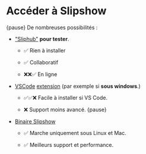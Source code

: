 # Accéder à Slipshow

{pause}
De nombreuses possibilités :

- ["Sliphub"](https://sliphub.choum.net) **pour tester**.

  - ✅ Rien à installer

  - ✅ Collaboratif

  - ❌❌✅ En ligne

- [VSCode](https://open-vsx.org/extension/Slipshow/slipshow) [extension](https://marketplace.visualstudio.com/items?itemName=Slipshow.slipshow) (par exemple si **sous windows**.)

  - ✅✅❌ Facile à installer si VS Code.

  - ❌ Support moins avancé. {pause}

- [Binaire Slipshow](https://github.com/panglesd/slipshow/releases)

  - ✅ Marche uniquement sous Linux et Mac.

  - ✅ Meilleurs support et performance.
